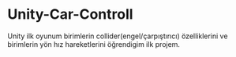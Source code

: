 # Unity-Car-Controll
Unity ilk oyunum
birimlerin collider(engel/çarpıştırıcı) özelliklerini ve birimlerin yön hız hareketlerini öğrendigim ilk projem.
